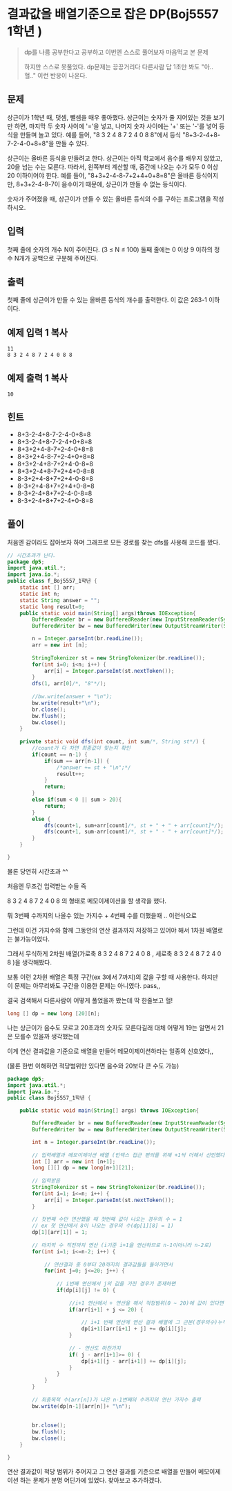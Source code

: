 # 결과값을 배열기준으로 잡은 DP(Boj5557 1학년 )

> dp를 나름 공부한다고 공부하고 이번엔 스스로 풀어보자 마음먹고 본 문제
>
> 하지만 스스로 못풀었다. dp문제는 끙끙거리다 다른사람 답 1초만 봐도 "아.. 헐.." 이런 반응이 나온다.



## 문제

상근이가 1학년 때, 덧셈, 뺄셈을 매우 좋아했다. 상근이는 숫자가 줄 지어있는 것을 보기만 하면, 마지막 두 숫자 사이에 '='을 넣고, 나머지 숫자 사이에는 '+' 또는 '-'를 넣어 등식을 만들며 놀고 있다. 예를 들어, "8 3 2 4 8 7 2 4 0 8 8"에서 등식 "8+3-2-4+8-7-2-4-0+8=8"을 만들 수 있다.

상근이는 올바른 등식을 만들려고 한다. 상근이는 아직 학교에서 음수를 배우지 않았고, 20을 넘는 수는 모른다. 따라서, 왼쪽부터 계산할 때, 중간에 나오는 수가 모두 0 이상 20 이하이어야 한다. 예를 들어, "8+3+2-4-8-7+2+4+0+8=8"은 올바른 등식이지만, 8+3+2-4-8-7이 음수이기 때문에, 상근이가 만들 수 없는 등식이다.

숫자가 주어졌을 때, 상근이가 만들 수 있는 올바른 등식의 수를 구하는 프로그램을 작성하시오.

## 입력

첫째 줄에 숫자의 개수 N이 주어진다. (3 ≤ N ≤ 100) 둘째 줄에는 0 이상 9 이하의 정수 N개가 공백으로 구분해 주어진다.

## 출력

첫째 줄에 상근이가 만들 수 있는 올바른 등식의 개수를 출력한다. 이 값은 263-1 이하이다.

## 예제 입력 1 복사

```
11
8 3 2 4 8 7 2 4 0 8 8
```

## 예제 출력 1 복사

```
10
```

## 힌트

- 8+3-2-4+8-7-2-4-0+8=8
- 8+3-2-4+8-7-2-4+0+8=8
- 8+3+2+4-8-7+2-4-0+8=8
- 8+3+2+4-8-7+2-4+0+8=8
- 8+3+2-4+8-7+2+4-0-8=8
- 8+3+2-4+8-7+2+4+0-8=8
- 8-3+2+4-8+7+2+4-0-8=8
- 8-3+2+4-8+7+2+4+0-8=8
- 8-3+2-4+8+7+2-4-0-8=8
- 8-3+2-4+8+7+2-4+0-8=8



## 풀이



처음엔 감이라도 잡아보자 하며 그래프로 모든 경로를 찾는 dfs를 사용해 코드를 짰다.

```java
// 시간초과가 난다.
package dp5;
import java.util.*;
import java.io.*;
public class f_Boj5557_1학년 {
	static int [] arr;
	static int n;
	static String answer = "";
	static long result=0;
	public static void main(String[] args)throws IOException{
		BufferedReader br = new BufferedReader(new InputStreamReader(System.in));
		BufferedWriter bw = new BufferedWriter(new OutputStreamWriter(System.out));

		n = Integer.parseInt(br.readLine());
		arr = new int [n];
		
		StringTokenizer st = new StringTokenizer(br.readLine());
		for(int i=0; i<n; i++) {
			arr[i] = Integer.parseInt(st.nextToken());
		}
		dfs(1, arr[0]/*, "8"*/);
		
		//bw.write(answer + "\n");
		bw.write(result+"\n");
		br.close();
		bw.flush();
		bw.close();
	}
	
	private static void dfs(int count, int sum/*, String st*/) {
		//count가 다 차면 최종값이 맞는지 확인
		if(count == n-1) {
			if(sum == arr[n-1]) {
				/*answer += st + "\n";*/
				result++;
			}
			return;
		}
		else if(sum < 0 || sum > 20){
			return;
		}
		else {
			dfs(count+1, sum+arr[count]/*, st + " + " + arr[count]*/);
			dfs(count+1, sum-arr[count]/*, st + " - " + arr[count]*/);
		}
	}

}

```



물론 당연히 시간초과 ^^



처음엔 무조건 입력받는 수들 즉

8 3 2 4 8 7 2 4 0 8 의 형태로 메모이제이션을 할 생각을 했다.

뭐 3번째 수까지의 나올수 있는 가지수 + 4번째 수를 더했을때 .. 이런식으로

그런데 이건 가지수와 함께 그동안의 연산 결과까지 저장하고 있어야 해서 1차원 배열로는 불가능이었다.



그래서 무식하게 2차원 배열(가로축 8 3 2 4 8 7 2 4 0 8 , 세로축 8 3 2 4 8 7 2 4 0 8 )을 생각해봤다.

보통 이런 2차원 배열은 특정 구간(ex 3에서 7까지)의 값을 구할 때 사용한다. 하지만 이 문제는 아무리봐도 구간을 이용한 문제는 아니였다. pass,,



 결국 검색해서 다른사람이 어떻게 풀었을까 봤는데 딱 한줄보고 헐!

```java
long [] dp = new long [20][n];
```



나는 상근이가 음수도 모르고 20초과의 숫자도 모른다길래 대체 어떻게 19는 알면서 21은 모를수 있을까 생각했는데



이게 연산 결과값을 기준으로 배열을 만들어 메모이제이션하라는 일종의 신호였다,, 

(물론 한번 이해하면 적당범위만 있다면 음수와 20보다 큰 수도 가능)



```java
package dp5;
import java.util.*;
import java.io.*;
public class Boj5557_1학년 {

	public static void main(String[] args) throws IOException{

		BufferedReader br = new BufferedReader(new InputStreamReader(System.in));
		BufferedWriter bw = new BufferedWriter(new OutputStreamWriter(System.out));

		int n = Integer.parseInt(br.readLine());
        
        // 입력배열과 메모이제이션 배열 (인덱스 접근 편의를 위해 +1씩 더해서 선언했다.)
		int [] arr = new int [n+1];
		long [][] dp = new long[n+1][21];
        
        // 입력받음
		StringTokenizer st = new StringTokenizer(br.readLine());
		for(int i=1; i<=n; i++) {
			arr[i] = Integer.parseInt(st.nextToken());
		}
		
        // 첫번째 수만 연산했을 때 첫번째 값이 나오는 경우의 수 = 1
        // ex 첫 연산에서 8이 나오는 경우의 수(dp[1][8] = 1)
		dp[1][arr[1]] = 1;
		
        // 마지막 수 직전까지 연산 (i기준 i+1을 연산하므로 n-1이아니라 n-2로)
		for(int i=1; i<=n-2; i++) {
            
            // 연산결과 중 0부터 20까지의 결과값들을 돌아가면서
			for(int j=0; j<=20; j++) {
                
                // i번째 연산에서 j의 값을 가진 경우가 존재하면
				if(dp[i][j] != 0) {
                    
                    //i+1 연산에서 + 연산을 해서 적정범위(0 ~ 20)에 값이 있다면
					if(arr[i+1] + j <= 20) {
                        
                        // i+1 번째 연산에 연산 결과 배열에 그 근본(경우의수)누적
						dp[i+1][arr[i+1] + j] += dp[i][j];
					}
					
                    // - 연산도 마찬가지
					if( j - arr[i+1]>= 0) {
						dp[i+1][j - arr[i+1]] += dp[i][j];
					}
				}
			}
		}
        
        // 최종목적 수(arr[n])가 나온 n-1번째의 수까지의 연산 가지수 출력
		bw.write(dp[n-1][arr[n]]+ "\n");
		
		
		br.close();
		bw.flush();
		bw.close();
	}

}

```



연산 결과값이 적당 범위가 주어지고 그 연산 결과를 기준으로 배열을 만들어 메모이제이션 하는 문제가 분명 어딘가에 있었다. 찾아보고 추가하겠다.